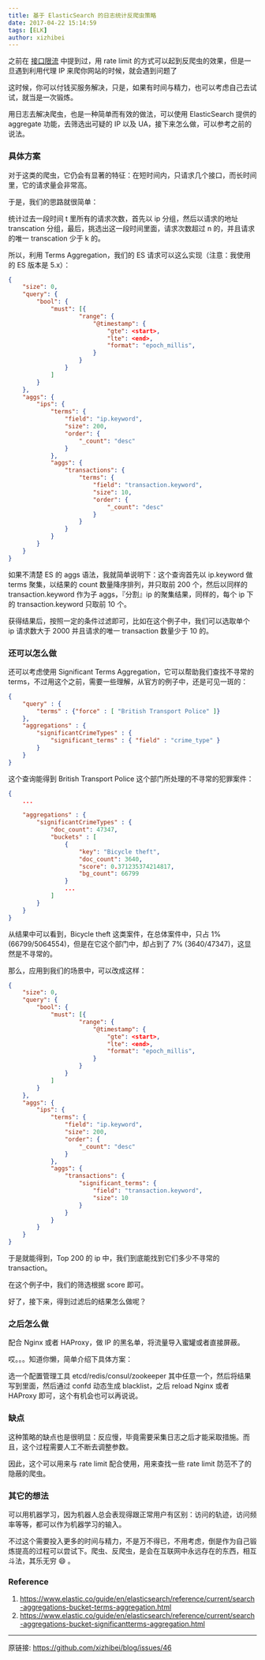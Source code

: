 ```yaml
---
title: 基于 ElasticSearch 的日志统计反爬虫策略
date: 2017-04-22 15:14:59
tags: [ELK]
author: xizhibei
---
```

之前在 [接口限流](https://github.com/xizhibei/blog/issues/29) 中提到过，用 rate limit 的方式可以起到反爬虫的效果，但是一旦遇到利用代理 IP 来爬你网站的时候，就会遇到问题了

这时候，你可以付钱买服务解决，只是，如果有时间与精力，也可以考虑自己去试试，就当是一次锻炼。

用日志去解决爬虫，也是一种简单而有效的做法，可以使用 ElasticSearch 提供的 aggregate 功能，去筛选出可疑的 IP 以及 UA，接下来怎么做，可以参考之前的说法。

### 具体方案
对于这类的爬虫，它仍会有显著的特征：在短时间内，只请求几个接口，而长时间里，它的请求量会非常高。

于是，我们的思路就很简单：

统计过去一段时间 t 里所有的请求次数，首先以 ip 分组，然后以请求的地址 transcation 分组，最后，挑选出这一段时间里面，请求次数超过 n 的，并且请求的唯一 transcation 少于 k 的。

所以，利用 Terms Aggregation，我们的 ES 请求可以这么实现（注意：我使用的 ES 版本是 5.x）：

```json
{
    "size": 0,
    "query": {
        "bool": {
            "must": [{
                    "range": {
                        "@timestamp": {
                            "gte": <start>,
                            "lte": <end>,
                            "format": "epoch_millis",
                        }
                    }
                }
            ]
        }
    },
    "aggs": {
        "ips": {
            "terms": {
                "field": "ip.keyword",
                "size": 200,
                "order": {
                    "_count": "desc"
                }
            },
            "aggs": {
                "transactions": {
                    "terms": {
                        "field": "transaction.keyword",
                        "size": 10,
                        "order": {
                            "_count": "desc"
                        }
                    }
                }
            }
        }
    }
}
```

如果不清楚 ES 的 aggs 语法，我就简单说明下：这个查询首先以 ip.keyword 做 terms 聚集，以结果的 count 数量降序排列，并只取前 200 个，然后以同样的 transaction.keyword 作为子 aggs，『分割』ip 的聚集结果，同样的，每个 ip 下的 transaction.keyword 只取前 10 个。

获得结果后，按照一定的条件过滤即可，比如在这个例子中，我们可以选取单个 ip 请求数大于 2000 并且请求的唯一 transaction 数量少于 10 的。

### 还可以怎么做
还可以考虑使用 Significant Terms Aggregation，它可以帮助我们查找不寻常的 terms，不过用这个之前，需要一些理解，从官方的例子中，还是可见一斑的：

```json
{
    "query" : {
        "terms" : {"force" : [ "British Transport Police" ]}
    },
    "aggregations" : {
        "significantCrimeTypes" : {
            "significant_terms" : { "field" : "crime_type" }
        }
    }
}
```

这个查询能得到 British Transport Police 这个部门所处理的不寻常的犯罪案件：

```json
{
    ...

    "aggregations" : {
        "significantCrimeTypes" : {
            "doc_count": 47347,
            "buckets" : [
                {
                    "key": "Bicycle theft",
                    "doc_count": 3640,
                    "score": 0.371235374214817,
                    "bg_count": 66799
                }
                ...
            ]
        }
    }
}
```

从结果中可以看到，Bicycle theft 这类案件，在总体案件中，只占 1% (66799/5064554)，但是在它这个部门中，却占到了 7% (3640/47347)，这显然是不寻常的。

那么，应用到我们的场景中，可以改成这样：

```json
{
    "size": 0,
    "query": {
        "bool": {
            "must": [{
                    "range": {
                        "@timestamp": {
                            "gte": <start>,
                            "lte": <end>,
                            "format": "epoch_millis",
                        }
                    }
                }
            ]
        }
    },
    "aggs": {
        "ips": {
            "terms": {
                "field": "ip.keyword",
                "size": 200,
                "order": {
                    "_count": "desc"
                }
            },
            "aggs": {
                "transactions": {
                    "significant_terms": {
                        "field": "transaction.keyword",
                        "size": 10
                    }
                }
            }
        }
    }
}
```

于是就能得到，Top 200 的 ip 中，我们到底能找到它们多少不寻常的 transaction。

在这个例子中，我们的筛选根据 score 即可。

好了，接下来，得到过滤后的结果怎么做呢？

### 之后怎么做

配合 Nginx 或者 HAProxy，做 IP 的黑名单，将流量导入蜜罐或者直接屏蔽。

哎。。。知道你懒，简单介绍下具体方案：

选一个配置管理工具 etcd/redis/consul/zookeeper 其中任意一个，然后将结果写到里面，然后通过 confd 动态生成 blacklist，之后 reload Nginx 或者 HAProxy 即可，这个有机会也可以再说说。

### 缺点
这种策略的缺点也是很明显：反应慢，毕竟需要采集日志之后才能采取措施。而且，这个过程需要人工不断去调整参数。

因此，这个可以用来与 rate limit 配合使用，用来查找一些 rate limit 防范不了的隐蔽的爬虫。

### 其它的想法
可以用机器学习，因为机器人总会表现得跟正常用户有区别：访问的轨迹，访问频率等等，都可以作为机器学习的输入。

不过这个需要投入更多的时间与精力，不是万不得已，不用考虑，倒是作为自己锻炼提高的过程可以尝试下。爬虫、反爬虫，是会在互联网中永远存在的东西，相互斗法，其乐无穷 😄 。

### Reference
1. https://www.elastic.co/guide/en/elasticsearch/reference/current/search-aggregations-bucket-terms-aggregation.html
2. https://www.elastic.co/guide/en/elasticsearch/reference/current/search-aggregations-bucket-significantterms-aggregation.html


***
原链接: https://github.com/xizhibei/blog/issues/46
